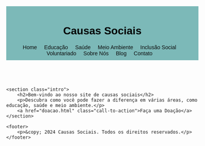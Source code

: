 <!DOCTYPE html>
<html lang="pt-BR">
<head>
    <meta charset="UTF-8">
    <meta name="viewport" content="width=device-width, initial-scale=1.0">
    <title>Causas Sociais - Home</title>
    <link rel="stylesheet" href="styles.css">
</head>
<body>
    <header>
        <h1>Causas Sociais</h1>
        <nav>
            <ul>
                <li><a href="index.html">Home</a></li>
                <li><a href="educacao.html">Educação</a></li>
                <li><a href="saude.html">Saúde</a></li>
                <li><a href="meio-ambiente.html">Meio Ambiente</a></li>
                <li><a href="inclusao.html">Inclusão Social</a></li>
                <li><a href="voluntariado.html">Voluntariado</a></li>
                <li><a href="sobre.html">Sobre Nós</a></li>
                <li><a href="blog.html">Blog</a></li>
                <li><a href="contato.html">Contato</a></li>
            </ul>
        </nav>
    </header>

    <section class="intro">
        <h2>Bem-vindo ao nosso site de causas sociais</h2>
        <p>Descubra como você pode fazer a diferença em várias áreas, como educação, saúde e meio ambiente.</p>
        <a href="doacao.html" class="call-to-action">Faça uma Doação</a>
    </section>

    <footer>
        <p>&copy; 2024 Causas Sociais. Todos os direitos reservados.</p>
    </footer>
</body>
</html>


<!DOCTYPE html>
<html lang="pt-BR">
<head>
    <meta charset="UTF-8">
    <meta name="viewport" content="width=device-width, initial-scale=1.0">
    <title>Projetos de Inclusão Social em Pernambuco</title>
    <style>
        html, body {
            height: 100%;
            margin: 0;
            font-family: Arial, sans-serif;
            display: flex;
            flex-direction: column;
        }

        body {
            display: flex;
            flex-direction: column;
            justify-content: space-between;
        }

        header {
            background-color: #7cb9b8;
            color: #030303;
            padding: 10px 0;
        }

        nav ul {
            list-style-type: none;
            padding: 0;
            margin: 0;
            text-align: center;
        }

        nav ul li {
            display: inline;
            margin-right: 15px;
        }

        nav ul li a {
            color: #0c0c0c;
            text-decoration: none;
        }

        main {
            flex: 1;
            padding: 20px;
        }

        .intro {
            background-color: #f9f9f9; /* Fundo sólido sem imagem */
            border-radius: 8px;
            padding: 20px;
            box-shadow: 0 0 10px rgba(0, 0, 0, 0.1);
            text-align: center;
        }

        .intro h2 {
            color: #007BFF;
            font-size: 2.5em;
            margin-bottom: 20px;
        }

        .intro p {
            font-size: 1.2em;
            margin-bottom: 20px;
        }

        .intro ul {
            list-style-type: none;
            padding: 0;
            margin: 0;
        }

        .intro ul li {
            margin-bottom: 30px;
            display: flex;
            align-items: flex-start;
            justify-content: center;
            gap: 20px;
            flex-wrap: wrap;
            text-align: left; /* Alinha o texto à esquerda */
        }

        .intro ul li img {
            max-width: 200px; /* Ajuste o tamanho conforme necessário */
            height: auto;
            border-radius: 8px;
            box-shadow: 0 0 10px rgba(0, 0, 0, 0.2);
        }

        .intro div {
            max-width: 600px; /* Limita a largura do texto */
        }

        .intro h3 {
            color: #007BFF;
            font-size: 1.8em;
            margin-top: 0;
            margin-bottom: 10px;
        }

        .call-to-action {
            display: inline-block;
            padding: 15px 30px;
            background-color: #007BFF;
            color: #fff;
            text-decoration: none;
            border-radius: 8px;
            transition: background-color 0.3s ease, transform 0.3s ease;
            font-size: 1.2em;
            margin-top: 20px;
        }

        .call-to-action:hover {
            background-color: #0056b3;
            transform: scale(1.05);
        }

        footer {
            background-color: #7cb9b8;
            color: #000000;
            text-align: center;
            padding: 10px 0;
        }
    </style>
</head>
<body>
    <header>
        <nav>
            <ul>
                <li><a href="index.html">Início</a></li>
                <li><a href="sobre.html">Sobre</a></li>
                <li><a href="projetos.html">Projetos</a></li>
                <li><a href="contato.html">Contato</a></li>
            </ul>
        </nav>
    </header>
    <main>
        <section class="intro">
            <h2>Projetos de Inclusão Social em Pernambuco</h2>
            <p>A inclusão social é fundamental para garantir que todas as pessoas, independentemente de suas condições econômicas ou sociais, tenham acesso a oportunidades e possam participar ativamente da sociedade. Em Pernambuco, diversos projetos de inclusão social buscam promover igualdade de oportunidades para grupos vulneráveis.</p>
            <p><strong>Principais Projetos:</strong></p>
            <ul>
                <li>
                    <img src="images (9).jpg" alt="Projeto Comunidade Inclusiva">
                    <div>
                        <h3>Projeto Comunidade Inclusiva</h3>
                        <p>Este projeto visa integrar pessoas com deficiência no mercado de trabalho, oferecendo capacitação profissional e apoio psicológico.</p>
                    </div>
                </li>
                <li>
                    <img src="images (10).jpg" alt="Inclusão Digital">
                    <div>
                        <h3>Inclusão Digital</h3>
                        <p>Focado em levar tecnologia e inclusão digital para comunidades carentes, capacitando jovens e adultos para o mercado de trabalho digital.</p>
                    </div>
                </li>
                <li>
                    <img src="projeto-social-Tijuca.jpg" alt="Jovens na Comunidade">
                    <div>
                        <h3>Jovens na Comunidade</h3>
                        <p>Promove atividades educacionais e culturais para jovens de comunidades vulneráveis, proporcionando oportunidades de crescimento pessoal e social.</p>
                    </div>
                </li>
                <li>
                    <img src="empodera-elas-site.webp" alt="Geração de Renda para Mulheres">
                    <div>
                        <h3>Geração de Renda para Mulheres</h3>
                        <p>Projeto voltado para a capacitação e geração de renda para mulheres em situação de vulnerabilidade, promovendo sua independência financeira.</p>
                    </div>
                </li>
            </ul>
            <a href="doacao.html" class="call-to-action">Contribua com os Projetos</a>
        </section>
    </main>
    <footer>
        <p>&copy; 2024 Nosso Site de Causas Sociais. Todos os direitos reservados.</p>
    </footer>
</body>
</html>


<!DOCTYPE html>
<html lang="pt-BR">
<head>
    <meta charset="UTF-8">
    <meta name="viewport" content="width=device-width, initial-scale=1.0">
    <title>Projetos de Proteção ao Meio Ambiente em Pernambuco</title>
    <style>
        html, body {
            height: 100%;
            margin: 0;
            font-family: Arial, sans-serif;
            display: flex;
            flex-direction: column;
        }

        body {
            display: flex;
            flex-direction: column;
            justify-content: space-between;
        }

        header {
            background-color: #7cb9b8;
            color: #030303;
            padding: 10px 0;
        }

        nav ul {
            list-style-type: none;
            padding: 0;
            margin: 0;
            text-align: center;
        }

        nav ul li {
            display: inline;
            margin-right: 15px;
        }

        nav ul li a {
            color: #0c0c0c;
            text-decoration: none;
        }

        main {
            flex: 1;
            padding: 20px;
        }

        .intro {
            background-color: #f9f9f9;
            border-radius: 8px;
            padding: 20px;
            box-shadow: 0 0 10px rgba(0, 0, 0, 0.1);
            text-align: center;
        }

        .intro h2 {
            color: #007BFF;
            font-size: 2.5em;
            margin-bottom: 20px;
        }

        .intro p {
            font-size: 1.2em;
            margin-bottom: 20px;
        }

        .intro ul {
            list-style-type: none;
            padding: 0;
            margin: 0;
        }

        .intro ul li {
            margin-bottom: 30px;
            display: flex;
            align-items: flex-start;
            justify-content: center;
            gap: 20px;
            flex-wrap: wrap;
            text-align: left;
        }

        .intro ul li img {
            max-width: 200px;
            height: auto;
            border-radius: 8px;
            box-shadow: 0 0 10px rgba(0, 0, 0, 0.2);
        }

        .intro div {
            max-width: 600px;
        }

        .intro h3 {
            color: #007BFF;
            font-size: 1.8em;
            margin-top: 0;
            margin-bottom: 10px;
        }

        .call-to-action {
            display: inline-block;
            padding: 15px 30px;
            background-color: #007BFF;
            color: #fff;
            text-decoration: none;
            border-radius: 8px;
            transition: background-color 0.3s ease, transform 0.3s ease;
            font-size: 1.2em;
            margin-top: 20px;
        }

        .call-to-action:hover {
            background-color: #0056b3;
            transform: scale(1.05);
        }

        footer {
            background-color: #7cb9b8;
            color: #000000;
            text-align: center;
            padding: 10px 0;
        }
    </style>
</head>
<body>
    <header>
        <nav>
            <ul>
                <li><a href="index.html">Início</a></li>
                <li><a href="sobre.html">Sobre</a></li>
                <li><a href="projetos.html">Projetos</a></li>
                <li><a href="contato.html">Contato</a></li>
            </ul>
        </nav>
    </header>
    <main>
        <section class="intro">
            <h2>Projetos de Proteção ao Meio Ambiente em Pernambuco</h2>
            <p>A preservação do meio ambiente é essencial para garantir um futuro sustentável. Em Pernambuco, diversos projetos de proteção ambiental têm sido implementados, buscando preservar a biodiversidade, combater o desmatamento e conscientizar a população sobre a importância de cuidar do planeta.</p>
            <p><strong>Principais Projetos:</strong></p>
            <ul>
                <li>
                    <img src="images (5).jpg" alt="Recuperação de Áreas Degradadas">
                    <div>
                        <h3>Recuperação de Áreas Degradadas</h3>
                        <p>Este projeto busca replantar árvores nativas e restaurar ecossistemas em áreas devastadas pelo desmatamento ou degradação ambiental.</p>
                    </div>
                </li>
                <li>
                    <img src="images (7).jpg" alt="Educação Ambiental nas Escolas">
                    <div>
                        <h3>Educação Ambiental nas Escolas</h3>
                        <p>Focado em conscientizar jovens estudantes sobre a importância da preservação ambiental e promover ações sustentáveis no dia a dia.</p>
                    </div>
                </li>
                <li>
                    <img src="images (6).jpg" alt="Proteção de Reservas Naturais">
                    <div>
                        <h3>Proteção de Reservas Naturais</h3>
                        <p>Trabalha na proteção de áreas de conservação ambiental, impedindo a ocupação ilegal e promovendo a biodiversidade local.</p>
                    </div>
                </li>
                <li>
                    <img src="images (8).jpg" alt="Reciclagem e Gestão de Resíduos">
                    <div>
                        <h3>Reciclagem e Gestão de Resíduos</h3>
                        <p>Este projeto incentiva a reciclagem e a correta gestão dos resíduos sólidos em comunidades, reduzindo o impacto ambiental do lixo.</p>
                    </div>
                </li>
            </ul>
            <a href="doacao.html" class="call-to-action">Contribua com os Projetos</a>
        </section>
    </main>
    <footer>
        <p>&copy; 2024 Nosso Site de Causas Sociais. Todos os direitos reservados.</p>
    </footer>
</body>
</html>


<!DOCTYPE html>
<html lang="pt-BR">
<head>
    <meta charset="UTF-8">
    <meta name="viewport" content="width=device-width, initial-scale=1.0">
    <title>Projetos de Saúde em Pernambuco</title>
    <style>
        html, body {
            height: 100%;
            margin: 0;
            font-family: Arial, sans-serif;
            display: flex;
            flex-direction: column;
        }

        body {
            display: flex;
            flex-direction: column;
            justify-content: space-between;
        }

        header {
            background-color: #7cb9b8;
            color: #030303;
            padding: 10px 0;
        }

        nav ul {
            list-style-type: none;
            padding: 0;
            margin: 0;
            text-align: center;
        }

        nav ul li {
            display: inline;
            margin-right: 15px;
        }

        nav ul li a {
            color: #0c0c0c;
            text-decoration: none;
        }

        main {
            flex: 1;
            padding: 20px;
        }

        .intro {
            background-color: #f9f9f9; /* Fundo sólido sem imagem */
            border-radius: 8px;
            padding: 20px;
            box-shadow: 0 0 10px rgba(0, 0, 0, 0.1);
            text-align: center;
        }

        .intro h2 {
            color: #007BFF;
            font-size: 2.5em;
            margin-bottom: 20px;
        }

        .intro p {
            font-size: 1.2em;
            margin-bottom: 20px;
        }

        .intro ul {
            list-style-type: none;
            padding: 0;
            margin: 0;
        }

        .intro ul li {
            margin-bottom: 30px;
            display: flex;
            align-items: flex-start;
            justify-content: center;
            gap: 20px;
            flex-wrap: wrap;
            text-align: left; /* Alinha o texto à esquerda */
        }

        .intro ul li img {
            max-width: 200px; /* Ajuste o tamanho conforme necessário */
            height: auto;
            border-radius: 8px;
            box-shadow: 0 0 10px rgba(0, 0, 0, 0.2);
        }

        .intro div {
            max-width: 600px; /* Limita a largura do texto */
        }

        .intro h3 {
            color: #007BFF;
            font-size: 1.8em;
            margin-top: 0;
            margin-bottom: 10px;
        }

        .call-to-action {
            display: inline-block;
            padding: 15px 30px;
            background-color: #007BFF;
            color: #fff;
            text-decoration: none;
            border-radius: 8px;
            transition: background-color 0.3s ease, transform 0.3s ease;
            font-size: 1.2em;
            margin-top: 20px;
        }

        .call-to-action:hover {
            background-color: #0056b3;
            transform: scale(1.05);
        }

        footer {
            background-color: #7cb9b8;
            color: #000000;
            text-align: center;
            padding: 10px 0;
        }
    </style>
</head>
<body>
    <header>
        <nav>
            <ul>
                <li><a href="index.html">Início</a></li>
                <li><a href="sobre.html">Sobre</a></li>
                <li><a href="projetos.html">Projetos</a></li>
                <li><a href="contato.html">Contato</a></li>
            </ul>
        </nav>
    </header>
    <main>
        <section class="intro">
            <h2>Projetos de Saúde em Pernambuco</h2>
            <p>A saúde é um direito fundamental e essencial para o bem-estar das comunidades. Em Pernambuco, vários projetos são dedicados a melhorar o acesso a cuidados médicos e promover a saúde em comunidades carentes. Estes projetos buscam enfrentar desafios como a falta de infraestrutura, recursos e serviços médicos adequados.</p>
            <p><strong>Principais Projetos:</strong></p>
            <ul>
                <li>
                    <img src="images (3).jpg" alt="Saúde em Ação">
                    <div>
                        <h3>Saúde em Ação</h3>
                        <p>Este projeto oferece atendimento médico básico e emergencial em áreas rurais e isoladas, com unidades móveis e clínicas comunitárias.</p>
                    </div>
                </li>
                <li>
                    <img src="images (4).jpg" alt="Cuidando da Saúde">
                    <div>
                        <h3>Cuidando da Saúde</h3>
                        <p>Focado em prevenção e tratamento de doenças crônicas, este projeto realiza campanhas de conscientização e oferece exames gratuitos para a população.</p>
                    </div>
                </li>
                <li>
                    <img src="77.jpg" alt="Saúde Mental e Bem-Estar">
                    <div>
                        <h3>Saúde Mental e Bem-Estar</h3>
                        <p>Oferece suporte psicológico e programas de saúde mental, incluindo grupos de apoio e terapias comunitárias para melhorar a qualidade de vida.</p>
                    </div>
                </li>
                <li>
                    <img src="imagem5.jpeg" alt="Vacinação e Imunização">
                    <div>
                        <h3>Vacinação e Imunização</h3>
                        <p>Realiza campanhas de vacinação em massa para prevenir doenças infecciosas, com foco em crianças e idosos.</p>
                    </div>
                </li>
            </ul>
            <a href="doacao.html" class="call-to-action">Contribua com os Projetos</a>
        </section>
    </main>
    <footer>
        <p>&copy; 2024 Nosso Site de Causas Sociais. Todos os direitos reservados.</p>
    </footer>
</body>
</html>


<!DOCTYPE html>
<html lang="pt-BR">
<head>
    <meta charset="UTF-8">
    <meta name="viewport" content="width=device-width, initial-scale=1.0">
    <title>Sobre Nós - Causas Sociais</title>
    <style>
        html, body {
            height: 100%;
            margin: 0;
            font-family: Arial, sans-serif;
            display: flex;
            flex-direction: column;
        }

        body {
            display: flex;
            flex-direction: column;
            justify-content: space-between;
        }

        header {
            background-color: #7cb9b8;
            color: #030303;
            padding: 10px 0;
        }

        nav ul {
            list-style-type: none;
            padding: 0;
            margin: 0;
            text-align: center;
        }

        nav ul li {
            display: inline;
            margin-right: 15px;
        }

        nav ul li a {
            color: #0c0c0c;
            text-decoration: none;
        }

        main {
            flex: 1;
            padding: 20px;
        }

        .about-section {
            background-color: #f9f9f9;
            padding: 30px;
            border-radius: 8px;
            box-shadow: 0 0 10px rgba(0, 0, 0, 0.1);
            text-align: center;
        }

        .about-section h2 {
            color: #007BFF;
            font-size: 2.5em;
            margin-bottom: 20px;
        }

        .about-section p {
            font-size: 1.2em;
            margin-bottom: 30px;
            line-height: 1.6;
            color: #333;
        }

        .about-section img {
            max-width: 300px;
            height: auto;
            border-radius: 50%;
            box-shadow: 0 0 10px rgba(0, 0, 0, 0.1);
            margin-bottom: 20px;
        }

        .mission-vision {
            display: flex;
            justify-content: space-around;
            gap: 40px;
            margin-top: 40px;
        }

        .mission-vision .box {
            background-color: #ffffff;
            padding: 20px;
            border-radius: 8px;
            box-shadow: 0 0 10px rgba(0, 0, 0, 0.1);
            width: 45%;
            text-align: left;
        }

        .mission-vision h3 {
            color: #007BFF;
            font-size: 1.8em;
            margin-bottom: 15px;
        }

        .mission-vision p {
            font-size: 1.1em;
            line-height: 1.6;
        }

        .call-to-action {
            display: inline-block;
            padding: 15px 30px;
            background-color: #007BFF;
            color: #fff;
            text-decoration: none;
            border-radius: 8px;
            transition: background-color 0.3s ease, transform 0.3s ease;
            font-size: 1.2em;
            margin-top: 30px;
        }

        .call-to-action:hover {
            background-color: #0056b3;
            transform: scale(1.05);
        }

        footer {
            background-color: #7cb9b8;
            color: #000000;
            text-align: center;
            padding: 10px 0;
        }
    </style>
</head>
<body>
    <header>
        <nav>
            <ul>
                <li><a href="index.html">Início</a></li>
                <li><a href="sobre.html">Sobre</a></li>
                <li><a href="projetos.html">Projetos</a></li>
                <li><a href="contato.html">Contato</a></li>
            </ul>
        </nav>
    </header>
    <main>
        <section class="about-section">
            <h2>Sobre Nós</h2>
           
            <p>Somos uma organização dedicada a promover mudanças sociais positivas em diversas áreas, como educação, saúde e meio ambiente. Acreditamos que, juntos, podemos construir um futuro mais justo e sustentável para todos. Atuamos em comunidades carentes em Pernambuco, levando apoio educacional, serviços de saúde e promovendo o desenvolvimento sustentável.</p>
            <div class="mission-vision">
                <div class="box">
                    <h3>Missão</h3>
                    <p>Nossa missão é capacitar comunidades vulneráveis, fornecendo os recursos e suporte necessários para promover o crescimento educacional, social e econômico.</p>
                </div>
                <div class="box">
                    <h3>Visão</h3>
                    <p>Ser uma organização referência em transformação social, impactando positivamente a vida de milhares de pessoas por meio de projetos sustentáveis e inclusivos.</p>
                </div>
            </div>
            <a href="projetos.html" class="call-to-action">Saiba mais sobre nossos projetos</a>
        </section>
    </main>
    <footer>
        <p>&copy; 2024 Nosso Site de Causas Sociais. Todos os direitos reservados.</p>
    </footer>
</body>
</html>


html, body {
    height: 100%;
    margin: 0;
}

body {
    display: flex;
    flex-direction: column;
    font-family: Arial, sans-serif;
    line-height: 1.6;
}

header {
    background-color:#7cb9b8;
    color: #030303;
    padding: 10px 0;
}

nav ul {
    list-style-type: none;
    padding: 0;
    margin: 0;
    text-align: center; /* Opcional: centraliza os itens no cabeçalho */
}

nav ul li {
    display: inline-block; /* Permite adicionar padding e margens */
    margin-right: 20px; /* Ajusta o espaçamento entre os itens */
}

nav ul li a {
    color: #0c0c0c;
    text-decoration: none;
}

h1, h2 {
    text-align: center;
}

section {
    flex: 1; /* Faz a seção ocupar o espaço restante disponível */
    margin: 20px;
    padding: 20px;
}

footer {
    background-color:  #7cb9b8;
    color: #000000;
    text-align: center;
    padding: 10px 0;
}

.call-to-action {
    display: inline-block;
    padding: 10px 20px;
    background-color: #007BFF;
    color: #fff;
    text-decoration: none;
    border-radius: 5px;
    transition: background-color 0.3s ease;
}

.call-to-action:hover {
    background-color: #7cb9b8;
}

.grid-container {
    display: grid;
    grid-template-columns: repeat(3, 1fr);
    gap: 20px;
}

.grid-item {
    background-color: #f4f4f4;
    padding: 20px;
    border: 1px solid #ddd;
    text-align: center;
}

.flex-container {
    display: flex;
    justify-content: space-around;
}

.flex-item {
    background-color: #f4f4f4;
    padding: 20px;
    border: 1px solid #ddd;
    text-align: center;
    flex-basis: 30%;
}

.gallery {
    display: flex;
    justify-content: space-around;
}

.gallery img {
    max-width: 100%;
    height: auto;
}

.team {
    display: flex;
    justify-content: space-around;
}

.team-member {
    background-color: #f4f4f4;
    padding: 20px;
    border: 1px solid #ddd;
    text-align: center;
    flex-basis: 45%;
}

.btn {
    background-color: #7cb9b8;
    color: #fff;
    padding: 10px 20px;
    border: none;
    border-radius: 5px;
    cursor: pointer;
    transition: background-color 0.3s ease;
}

.btn:hover {
    background-color:  #7cb9b8;
}
.intro {
    position: relative; /* Necessário para o pseudo-elemento */
    padding: 0px; /* Aumenta o padding para mais espaço interno */
    color: #060606; /* Cor do texto para contraste com o fundo */
    border-radius: 8px; /* Adiciona bordas arredondadas para um efeito mais suave */
    max-width: 100%; /* Define uma largura máxima para a seção */
    width: 100%; /* Garante que a seção ocupe toda a largura disponível */
    text-align: center; /* Centraliza o texto dentro da seção */
    overflow: hidden; /* Garante que o pseudo-elemento não exceda a área da seção */
    background-image: url('images\ \(12\).jpg'); /* Imagem de fundo da seção */
    background-size: cover;
    background-position: center;
}

.intro::before {
    content: "";
    position: absolute;
    top: 0;
    left: 0;
    right: 0;
    bottom: 0;
    background: #7cb9b8(255, 255, 255, 0.5); /* Cor branca semi-transparente */
    z-index: -1; /* Coloca o fundo atrás do conteúdo */
    border-radius: 8px; /* Alinha com as bordas arredondadas da seção */
}

.intro h2 {
    background-color: #7cb9b8(255, 255, 255, 0.8); /* Fundo branco semi-transparente */
    padding: 10px; /* Espaçamento interno */
    border-radius: 5px; /* Bordas arredondadas */
    font-size: 2.5em; /* Aumenta o tamanho do título */
    font-weight: bold; /* Define o peso da fonte para negrito */
    margin-bottom: 20px; /* Espaçamento abaixo do título */
   /* text-shadow: 2px 2px 4px rgb(7, 7, 7); /* Adiciona sombra ao texto */
}

.intro p {
    background-color:#0a0a0a(255, 255, 255, 0.8); /* Fundo branco semi-transparente */
    padding: 10px; /* Espaçamento interno */
    border-radius: 5px; /* Bordas arredondadas */
    font-size: 25px; /* Aumenta o tamanho da fonte do parágrafo */
    margin-bottom: 20px; /* Espaçamento abaixo do parágrafo */
    line-height: 1.6; /* Ajusta a altura da linha para melhor legibilidade */
    text-shadow: 1px 1px 1px rgb(11, 11, 11); /* Adiciona sombra ao texto */
}

.call-to-action {
    display: inline-block; /* Faz o botão se ajustar ao tamanho do conteúdo */
    padding: 15px 30px; /* Aumenta o padding do botão */
    background-color: #7cb9b8; /* Cor de fundo do botão */
    color: #090909; /* Cor do texto do botão */
    text-decoration: none;
    border-radius: 8px; /* Adiciona bordas arredondadas ao botão */
    transition: background-color 0.3s ease, transform 0.3s ease; /* Transições  para cor e transformação */
    font-size: 1.2em; /* Aumenta o tamanho da fonte do botão */
    margin-top: 20px; /* Espaçamento acima do botão */
}
.call-to-action:hover {
    background-color:   #7cb9b8; /* Cor de fundo do botão ao passar o mouse */
    transform: scale(1.05); /* Efeito de aumentar o botão ao passar o mouse */
}
<!DOCTYPE html>
<html lang="pt-BR">
<head>
    <meta charset="UTF-8">
    <meta name="viewport" content="width=device-width, initial-scale=1.0">
    <title>Projetos de Voluntariado em Pernambuco</title>
    <style>
        html, body {
            height: 100%;
            margin: 0;
            font-family: Arial, sans-serif;
            display: flex;
            flex-direction: column;
        }

        body {
            display: flex;
            flex-direction: column;
            justify-content: space-between;
        }

        header {
            background-color: #7cb9b8;
            color: #030303;
            padding: 10px 0;
        }

        nav ul {
            list-style-type: none;
            padding: 0;
            margin: 0;
            text-align: center;
        }

        nav ul li {
            display: inline;
            margin-right: 15px;
        }

        nav ul li a {
            color: #0c0c0c;
            text-decoration: none;
        }

        main {
            flex: 1;
            padding: 20px;
        }

        .intro {
            background-color: #f9f9f9;
            border-radius: 8px;
            padding: 20px;
            box-shadow: 0 0 10px rgba(0, 0, 0, 0.1);
            text-align: center;
        }

        .intro h2 {
            color: #007BFF;
            font-size: 2.5em;
            margin-bottom: 20px;
        }

        .intro p {
            font-size: 1.2em;
            margin-bottom: 20px;
        }

        .intro ul {
            list-style-type: none;
            padding: 0;
            margin: 0;
        }

        .intro ul li {
            margin-bottom: 30px;
            display: flex;
            align-items: flex-start;
            justify-content: center;
            gap: 20px;
            flex-wrap: wrap;
            text-align: left;
        }

        .intro ul li img {
            max-width: 200px;
            height: auto;
            border-radius: 8px;
            box-shadow: 0 0 10px rgba(0, 0, 0, 0.2);
        }

        .intro div {
            max-width: 600px;
        }

        .intro h3 {
            color: #007BFF;
            font-size: 1.8em;
            margin-top: 0;
            margin-bottom: 10px;
        }

        .call-to-action {
            display: inline-block;
            padding: 15px 30px;
            background-color: #007BFF;
            color: #fff;
            text-decoration: none;
            border-radius: 8px;
            transition: background-color 0.3s ease, transform 0.3s ease;
            font-size: 1.2em;
            margin-top: 20px;
        }

        .call-to-action:hover {
            background-color: #0056b3;
            transform: scale(1.05);
        }

        footer {
            background-color: #7cb9b8;
            color: #000000;
            text-align: center;
            padding: 10px 0;
        }
    </style>
</head>
<body>
    <header>
        <nav>
            <ul>
                <li><a href="index.html">Início</a></li>
                <li><a href="sobre.html">Sobre</a></li>
                <li><a href="projetos.html">Projetos</a></li>
                <li><a href="contato.html">Contato</a></li>
            </ul>
        </nav>
    </header>
    <main>
        <section class="intro">
            <h2>Projetos de Voluntariado em Pernambuco</h2>
            <p>O voluntariado é uma das formas mais eficazes de ajudar comunidades e fazer a diferença na vida das pessoas. Em Pernambuco, existem diversos projetos que incentivam a participação ativa de voluntários em áreas como educação, saúde, e desenvolvimento social.</p>
            <p><strong>Principais Projetos:</strong></p>
            <ul>
                <li>
                    <img src="images (12).jpg" alt="Projeto Mãos Ajudadoras">
                    <div>
                        <h3>Projeto Mãos Ajudadoras</h3>
                        <p>Este projeto conecta voluntários com comunidades necessitadas, oferecendo apoio em construções, reforma de escolas e atendimento médico básico.</p>
                    </div>
                </li>
                <li>
                    <img src="images (13).jpg" alt="Voluntariado Jovem">
                    <div>
                        <h3>Voluntariado Jovem</h3>
                        <p>Focado em jovens, este projeto incentiva a participação em atividades como aulas de reforço, recreação e ações comunitárias em áreas urbanas e rurais.</p>
                    </div>
                </li>
                <li>
                    <img src="imagem14.jpg" alt="Ação Social Solidária">
                    <div>
                        <h3>Ação Social Solidária</h3>
                        <p>Mobiliza voluntários para campanhas de arrecadação de alimentos, roupas e medicamentos para famílias em situação de vulnerabilidade.</p>
                    </div>
                </li>
                <li>
                    <img src="imagem15.png" alt="Educação para Todos">
                    <div>
                        <h3>Educação para Todos</h3>
                        <p>Voluntários atuam como professores, oferecendo aulas gratuitas de alfabetização, reforço escolar e capacitação para adultos e jovens.</p>
                    </div>
                </li>
            </ul>
            <a href="doacao.html" class="call-to-action">Contribua com os Projetos</a>
        </section>
    </main>
    <footer>
        <p>&copy; 2024 Nosso Site de Causas Sociais. Todos os direitos reservados.</p>
    </footer>
</body>
</html>
<!DOCTYPE html>
<html lang="pt-BR">
<head>
    <meta charset="UTF-8">
    <meta name="viewport" content="width=device-width, initial-scale=1.0">
    <title>Projetos de Educação em Comunidades Carentes em Pernambuco</title>
    <style>
        html, body {
            height: 100%;
            margin: 0;
            font-family: Arial, sans-serif;
            display: flex;
            flex-direction: column;
        }

        body {
            display: flex;
            flex-direction: column;
            justify-content: space-between;
        }

        header {
            background-color: #7cb9b8;
            color: #030303;
            padding: 10px 0;
        }

        nav ul {
            list-style-type: none;
            padding: 0;
            margin: 0;
            text-align: center;
        }

        nav ul li {
            display: inline;
            margin-right: 15px;
        }

        nav ul li a {
            color: #0c0c0c;
            text-decoration: none;
        }

        main {
            flex: 1;
            padding: 20px;
        }

        .intro {
            background-color: #f9f9f9; /* Fundo sólido sem imagem */
            border-radius: 8px;
            padding: 20px;
            box-shadow: 0 0 10px rgba(0, 0, 0, 0.1);
            text-align: center;
        }

        .intro h2 {
            color: #007BFF;
            font-size: 2.5em;
            margin-bottom: 20px;
        }

        .intro p {
            font-size: 1.2em;
            margin-bottom: 20px;
        }

        .intro ul {
            list-style-type: none;
            padding: 0;
            margin: 0;
        }

        .intro ul li {
            margin-bottom: 30px;
            display: flex;
            align-items: flex-start;
            justify-content: center;
            gap: 20px;
            flex-wrap: wrap;
            text-align: left; /* Alinha o texto à esquerda */
        }

        .intro ul li img {
            max-width: 200px; /* Ajuste o tamanho conforme necessário */
            height: auto;
            border-radius: 8px;
            box-shadow: 0 0 10px rgba(0, 0, 0, 0.2);
        }

        .intro div {
            max-width: 600px; /* Limita a largura do texto */
        }

        .intro h3 {
            color: #007BFF;
            font-size: 1.8em;
            margin-top: 0;
            margin-bottom: 10px;
        }

        .call-to-action {
            display: inline-block;
            padding: 15px 30px;
            background-color: #007BFF;
            color: #fff;
            text-decoration: none;
            border-radius: 8px;
            transition: background-color 0.3s ease, transform 0.3s ease;
            font-size: 1.2em;
            margin-top: 20px;
        }

        .call-to-action:hover {
            background-color: #0056b3;
            transform: scale(1.05);
        }

        footer {
            background-color: #7cb9b8;
            color: #000000;
            text-align: center;
            padding: 10px 0;
        }
    </style>
</head>
<body>
    <header>
        <nav>
            <ul>
                <li><a href="index.html">Início</a></li>
                <li><a href="sobre.html">Sobre</a></li>
                <li><a href="projetos.html">Projetos</a></li>
                <li><a href="contato.html">Contato</a></li>
            </ul>
        </nav>
    </header>
    <main>
        <section class="intro">
            <h2>Projetos de Educação em Comunidades Carentes em Pernambuco</h2>
            <p>A educação é uma ferramenta essencial para o desenvolvimento social e econômico. Em Pernambuco, diversos projetos têm sido implementados para oferecer oportunidades educacionais para crianças e jovens em comunidades carentes. Estes projetos visam melhorar a qualidade de vida e proporcionar um futuro melhor para aqueles que mais precisam.</p>
            <p><strong>Principais Projetos:</strong></p>
            <ul>
                <li>
                    <img src="projeto-educar-para-o-futuro-abr2017-24.webp" alt="Projeto Educar para o Futuro">
                    <div>
                        <h3>Projeto Educar para o Futuro</h3>
                        <p>Este projeto visa fornecer materiais escolares, capacitação de professores e suporte pedagógico para escolas em áreas rurais e urbanas desfavorecidas.</p>
                    </div>
                </li>
                <li>
                    <img src="images.jpg" alt="Escola de Futuro">
                    <div>
                        <h3>Escola de Futuro</h3>
                        <p>Uma iniciativa que busca transformar escolas comunitárias com infraestrutura melhorada, novas tecnologias e programas de inclusão digital.</p>
                    </div>
                </li>
                <li>
                    <img src="images (1).jpg" alt="Aprender e Crescer">
                    <div>
                        <h3>Aprender e Crescer</h3>
                        <p>Oferece cursos extracurriculares e atividades culturais para crianças e adolescentes, promovendo o desenvolvimento pessoal e social.</p>
                    </div>
                </li>
                <li>
                    <img src="images (2).jpg" alt="Educação e Cidadania">
                    <div>
                        <h3>Educação e Cidadania</h3>
                        <p>Focado em educação cívica e cidadania, esse projeto educa os jovens sobre seus direitos e deveres, além de oferecer apoio psicológico e social.</p>
                    </div>
                </li>
            </ul>
            <a href="doacao.html" class="call-to-action">Contribua com os Projetos</a>
        </section>
    </main>
    <footer>
        <p>&copy; 2024 Nosso Site de Causas Sociais. Todos os direitos reservados.</p>
    </footer>
</body>
</html>


<!DOCTYPE html>
<html lang="pt-BR">
<head>
    <meta charset="UTF-8">
    <meta name="viewport" content="width=device-width, initial-scale=1.0">
    <title>Doação - Causas Sociais</title>
    <link rel="stylesheet" href="styles.css">
</head>
<body>
    <header>
        <h1>Doação</h1>
        <nav>
            <ul>
                <li><a href="index.html">Home</a></li>
                <li><a href="educacao.html">Educação</a></li>
                <li><a href="saude.html">Saúde</a></li>
                <li><a href="meio-ambiente.html">Meio Ambiente</a></li>
                <li><a href="inclusao.html">Inclusão Social</a></li>
                <li><a href="voluntariado.html">Voluntariado</a></li>
                <li><a href="sobre.html">Sobre Nós</a></li>
                <li><a href="blog.html">Blog</a></li>
                <li><a href="contato.html">Contato</a></li>
            </ul>
        </nav>
    </header>

    <section>
        <h2>Faça uma Doação</h2>
        <form action="/enviar-doacao" method="post">
            <label for="nome">Nome:</label>
            <input type="text" id="nome" name="nome" required>

            <label for="email">Email:</label>
            <input type="email" id="email" name="email" required>

            <label for="valor">Valor da Doação:</label>
            <input type="number" id="valor" name="valor" required>

            <label for="mensagem">Mensagem:</label>
            <textarea id="mensagem" name="mensagem"></textarea>

            <button type="submit" class="btn">Doar</button>
        </form>
    </section>

    <footer>
        <p>&copy; 2024 Causas Sociais. Todos os direitos reservados.</p>
    </footer>
</body>
</html>


<!DOCTYPE html>
<html lang="pt-BR">
<head>
    <meta charset="UTF-8">
    <meta name="viewport" content="width=device-width, initial-scale=1.0">
    <title>Contato - Causas Sociais</title>
    <link rel="stylesheet" href="styles.css">
</head>
<body>
    <header>
        <h1>Contato</h1>
        <nav>
            <ul>
                <li><a href="index.html">Home</a></li>
                <li><a href="educacao.html">Educação</a></li>
                <li><a href="saude.html">Saúde</a></li>
                <li><a href="meio-ambiente.html">Meio Ambiente</a></li>
                <li><a href="inclusao.html">Inclusão Social</a></li>
                <li><a href="voluntariado.html">Voluntariado</a></li>
                <li><a href="sobre.html">Sobre Nós</a></li>
                <li><a href="blog.html">Blog</a></li>
                <li><a href="contato.html">Contato</a></li>
            </ul>
        </nav>
    </header>

    <section>
        <h2>Fale Conosco</h2>
        <form action="/enviar-contato" method="post">
            <label for="nome">Nome:</label>
            <input type="text" id="nome" name="nome" required>

            <label for="email">Email:</label>
            <input type="email" id="email" name="email" required>

            <label for="mensagem">Mensagem:</label>
            <textarea id="mensagem" name="mensagem" required></textarea>

            <button type="submit" class="btn">Enviar</button>
        </form>
    </section>

    <footer>
        <p>&copy; 2024 Causas Sociais. Todos os direitos reservados.</p>
    </footer>
</body>
</html>


<!DOCTYPE html>
<html lang="pt-BR">
<head>
    <meta charset="UTF-8">
    <meta name="viewport" content="width=device-width, initial-scale=1.0">
    <title>Blog sobre Causas Sociais</title>
    <style>
        html, body {
            height: 100%;
            margin: 0;
            font-family: Arial, sans-serif;
            display: flex;
            flex-direction: column;
        }

        body {
            display: flex;
            flex-direction: column;
            justify-content: space-between;
        }

        header {
            background-color: #7cb9b8;
            color: #030303;
            padding: 10px 0;
        }

        nav ul {
            list-style-type: none;
            padding: 0;
            margin: 0;
            text-align: center;
        }

        nav ul li {
            display: inline;
            margin-right: 15px;
        }

        nav ul li a {
            color: #0c0c0c;
            text-decoration: none;
        }

        main {
            flex: 1;
            padding: 20px;
        }

        .intro {
            background-color: #f9f9f9;
            border-radius: 8px;
            padding: 20px;
            box-shadow: 0 0 10px rgba(0, 0, 0, 0.1);
            text-align: center;
        }

        .intro h2 {
            color: #007BFF;
            font-size: 2.5em;
            margin-bottom: 20px;
        }

        .intro p {
            font-size: 1.2em;
            margin-bottom: 20px;
        }

        .posts {
            display: flex;
            flex-direction: column;
            gap: 30px;
        }

        .post {
            display: flex;
            gap: 20px;
            background-color: #ffffff;
            padding: 20px;
            border-radius: 8px;
            box-shadow: 0 0 10px rgba(0, 0, 0, 0.1);
            align-items: center;
            justify-content: flex-start;
        }

        .post img {
            max-width: 200px;
            height: auto;
            border-radius: 8px;
            box-shadow: 0 0 5px rgba(0, 0, 0, 0.1);
        }

        .post-content {
            max-width: 600px;
            text-align: left;
        }

        .post-content h3 {
            color: #007BFF;
            font-size: 1.8em;
            margin-top: 0;
            margin-bottom: 10px;
        }

        .post-content p {
            font-size: 1.1em;
            line-height: 1.6;
        }

        .call-to-action {
            display: inline-block;
            padding: 15px 30px;
            background-color: #007BFF;
            color: #fff;
            text-decoration: none;
            border-radius: 8px;
            transition: background-color 0.3s ease, transform 0.3s ease;
            font-size: 1.2em;
            margin-top: 20px;
        }

        .call-to-action:hover {
            background-color: #0056b3;
            transform: scale(1.05);
        }

        footer {
            background-color: #7cb9b8;
            color: #000000;
            text-align: center;
            padding: 10px 0;
        }
    </style>
</head>
<body>
    <header>
        <nav>
            <ul>
                <li><a href="index.html">Início</a></li>
                <li><a href="sobre.html">Sobre</a></li>
                <li><a href="projetos.html">Projetos</a></li>
                <li><a href="contato.html">Contato</a></li>
            </ul>
        </nav>
    </header>
    <main>
        <section class="intro">
            <h2>Nosso Blog sobre Causas Sociais</h2>
            <p>Explore nossos artigos e notícias sobre as principais iniciativas e projetos sociais ao redor do mundo. Inspire-se com histórias de impacto e veja como você pode participar dessas mudanças positivas.</p>
        </section>
        <section class="posts">
            <div class="post">
                <img src="educacao.webp" alt="Impacto da Educação nas Comunidades">
                <div class="post-content">
                    <h3>O Impacto da Educação nas Comunidades Carentes</h3>
                    <p>A educação é uma ferramenta transformadora, especialmente em áreas carentes. Neste artigo, exploramos como projetos educacionais em Pernambuco têm mudado a realidade de muitas crianças e jovens.</p>
                </div>
            </div>
            <div class="post">
                <img src="imagemblog2.webp" alt="Melhoria no Acesso à Saúde">
                <div class="post-content">
                    <h3>Melhoria no Acesso à Saúde nas Regiões Rurais</h3>
                    <p>Conheça as iniciativas que estão levando atendimento médico e recursos de saúde para as regiões mais remotas do estado, onde o acesso é extremamente limitado.</p>
                </div>
            </div>
            <div class="post">
                <img src="imagemblog3.webp" alt="Sustentabilidade e Meio Ambiente">
                <div class="post-content">
                    <h3>Projetos de Sustentabilidade e Meio Ambiente</h3>
                    <p>Os esforços para preservar o meio ambiente também são uma causa social. Descubra projetos que promovem a sustentabilidade e a conservação de recursos naturais em Pernambuco.</p>
                </div>
            </div>
        </section>
        <a href="doacao.html" class="call-to-action">Contribua com os Projetos</a>
    </main>
    <footer>
        <p>&copy; 2024 Nosso Site de Causas Sociais. Todos os direitos reservados.</p>
    </footer>
</body>
</html>
